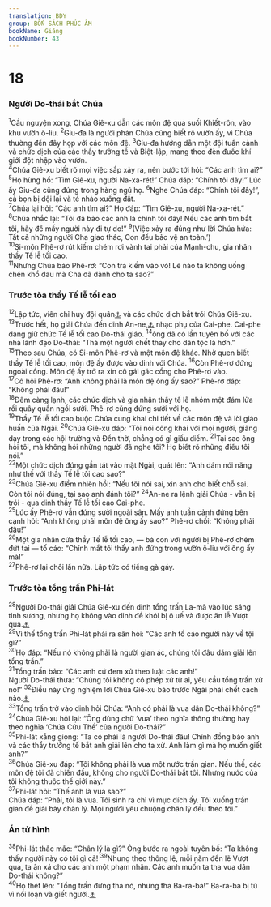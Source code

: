 ```yaml
---
translation: BDY
group: BỐN SÁCH PHÚC ÂM
bookName: Giăng 
bookNumber: 43
---
```


<div class="title"><h1>18</h1><h3>Người Do-thái bắt Chúa</h3></div>
<span class="verse gi_18_1"><sup>1</sup>Cầu nguyện xong, Chúa Giê-xu dẫn các môn đệ qua suối Khiết-rôn, vào khu vườn ô-liu. </span>
<span class="verse gi_18_2"><sup>2</sup>Giu-đa là người phản Chúa cũng biết rõ vườn ấy, vì Chúa thường đến đây họp với các môn đệ. </span>
<span class="verse gi_18_3"><sup>3</sup>Giu-đa hướng dẫn một đội tuần cảnh và chức dịch của các thầy trưởng tế và Biệt-lập, mang theo đèn đuốc khí giới đột nhập vào vườn.<br/></span>
<span class="verse gi_18_4"><sup>4</sup>Chúa Giê-xu biết rõ mọi việc sắp xảy ra, nên bước tới hỏi: “Các anh tìm ai?”<br/></span>
<span class="verse gi_18_5"><sup>5</sup>Họ hùng hổ: “Tìm Giê-xu, người Na-xa-rét!” Chúa đáp: “Chính tôi đây!” Lúc ấy Giu-đa cũng đứng trong hàng ngũ họ. </span>
<span class="verse gi_18_6"><sup>6</sup>Nghe Chúa đáp: “Chính tôi đây!”, cả bọn bị dội lại và té nhào xuống đất.<br/></span>
<span class="verse gi_18_7"><sup>7</sup>Chúa lại hỏi: “Các anh tìm ai?” Họ đáp: “Tìm Giê-xu, người Na-xa-rét.”<br/></span>
<span class="verse gi_18_8"><sup>8</sup>Chúa nhắc lại: “Tôi đã bảo các anh là chính tôi đây! Nếu các anh tìm bắt tôi, hãy để mấy người này đi tự do!” </span>
<span class="verse gi_18_9"><sup>9</sup>(Việc xảy ra đúng như lời Chúa hứa: Tất cả những người Cha giao thác, Con đều bảo vệ an toàn.’)<br/></span>
<span class="verse gi_18_10"><sup>10</sup>Si-môn Phê-rơ rút kiếm chém rơi vành tai phải của Mạnh-chu, gia nhân thầy Tế lễ tối cao.<br/></span>
<span class="verse gi_18_11"><sup>11</sup>Nhưng Chúa bảo Phê-rơ: “Con tra kiếm vào vỏ! Lẽ nào ta không uống chén khổ đau mà Cha đã dành cho ta sao?”</span>
<div class="title"><h3>Trước tòa thầy Tế lễ tối cao</h3></div>
<span class="verse gi_18_12"><sup>12</sup>Lập tức, viên chỉ huy đội quân<a href="#" data-toggle="tooltip" data-placement="bottom" title="Nt vị chỉ huy 1000 quân">⚓</a> và các chức dịch bắt trói Chúa Giê-xu. </span>
<span class="verse gi_18_13"><sup>13</sup>Trước hết, họ giải Chúa đến dinh An-ne,<a href="#" data-toggle="tooltip" data-placement="bottom" title="Nt An-ne cũng đã từng giữ chức Tế lễ tối cao một thời gian">⚓</a> nhạc phụ của Cai-phe. Cai-phe đang giữ chức Tế lễ tối cao Do-thái giáo. </span>
<span class="verse gi_18_14"><sup>14</sup>ông đã có lần tuyên bố với các nhà lãnh đạo Do-thái: “Thà một người chết thay cho dân tộc là hơn.”<br/></span>
<span class="verse gi_18_15"><sup>15</sup>Theo sau Chúa, có Si-môn Phê-rơ và một môn đệ khác. Nhờ quen biết thầy Tế lễ tối cao, môn đệ ấy được vào dinh với Chúa. </span>
<span class="verse gi_18_16"><sup>16</sup>Còn Phê-rơ đứng ngoài cổng. Môn đệ ấy trở ra xin cô gái gác cổng cho Phê-rơ vào.<br/></span>
<span class="verse gi_18_17"><sup>17</sup>Cô hỏi Phê-rơ: “Anh không phải là môn đệ ông ấy sao?” Phê-rơ đáp: “Không phải đâu!”<br/></span>
<span class="verse gi_18_18"><sup>18</sup>Đêm càng lạnh, các chức dịch và gia nhân thầy tế lễ nhóm một đám lửa rồi quây quần ngồi sưởi. Phê-rơ cũng đứng sưởi với họ.<br/></span>
<span class="verse gi_18_19"><sup>19</sup>Thầy Tế lễ tối cao buộc Chúa cung khai chi tiết về các môn đệ và lời giáo huấn của Ngài. </span>
<span class="verse gi_18_20"><sup>20</sup>Chúa Giê-xu đáp: “Tôi nói công khai với mọi người, giảng dạy trong các hội trường và Đền thờ, chẳng có gì giấu diếm. </span>
<span class="verse gi_18_21"><sup>21</sup>Tại sao ông hỏi tôi, mà không hỏi những người đã nghe tôi? Họ biết rõ những điều tôi nói.”<br/></span>
<span class="verse gi_18_22"><sup>22</sup>Một chức dịch đứng gần tát vào mặt Ngài, quát lên: “Anh dám nói năng như thế với thầy Tế lễ tối cao sao?”<br/></span>
<span class="verse gi_18_23"><sup>23</sup>Chúa Giê-xu điềm nhiên hồi: “Nếu tôi nói sai, xin anh cho biết chỗ sai. Còn tôi nói đúng, tại sao anh đánh tôi?” </span>
<span class="verse gi_18_24"><sup>24</sup>An-ne ra lệnh giải Chúa - vẫn bị trói - qua dinh thầy Tế lễ tối cao Cai-phe.<br/></span>
<span class="verse gi_18_25"><sup>25</sup>Lúc ấy Phê-rơ vẫn đứng sưởi ngoài sân. Mấy anh tuần cảnh đứng bên cạnh hỏi: “Anh không phải môn đệ ông ấy sao?” Phê-rơ chối: “Không phải đâu!”<br/></span>
<span class="verse gi_18_26"><sup>26</sup>Một gia nhân cửa thầy Tế lễ tối cao, — bà con với người bị Phê-rơ chém đứt tai — tố cáo: “Chính mắt tôi thấy anh đứng trong vườn ô-liu với ông ấy mà!”<br/></span>
<span class="verse gi_18_27"><sup>27</sup>Phê-rơ lại chối lần nữa. Lập tức có tiếng gà gáy.</span>
<div class="title"><h3>Trước tòa tổng trấn Phi-lát</h3></div>
<span class="verse gi_18_28"><sup>28</sup>Người Do-thái giải Chúa Giê-xu đến dinh tổng trấn La-mã vào lúc sáng tinh sương, nhưng họ không vào dinh để khỏi bị ô uế và được ăn lễ Vượt qua.<a href="#" data-toggle="tooltip" data-placement="bottom" title="Theo giáo luật Do-thái, ai vào nhà người nước ngoài là bị ô nhiễm, không được dự các thánh lễ">⚓</a><br/></span>
<span class="verse gi_18_29"><sup>29</sup>Vì thế tổng trấn Phi-lát phải ra sân hỏi: “Các anh tố cáo người này về tội gì?”<br/></span>
<span class="verse gi_18_30"><sup>30</sup>Họ đáp: “Nếu nó không phải là người gian ác, chúng tôi đâu dám giải lên tổng trấn.”<br/></span>
<span class="verse gi_18_31"><sup>31</sup>Tổng trấn bảo: “Các anh cứ đem xử theo luật các anh!”<br/>Người Do-thái thưa: “Chúng tôi không có phép xử tử ai, yêu cầu tổng trấn xử nó!”</span>
<span class="verse gi_18_32"><sup>32</sup>Điều này ứng nghiệm lời Chúa Giê-xu báo trước Ngài phải chết cách nào.<a href="#" data-toggle="tooltip" data-placement="bottom" title="Người Do-thái xử tử bằng cách ném đá; người La mã bằng cách đóng đinh trên cây thập tự. Chúa đã bảo trước Ngài sẽ bị “treo lên” (12:32) cây thập tự.">⚓</a><br/></span>
<span class="verse gi_18_33"><sup>33</sup>Tổng trấn trở vào dinh hỏi Chúa: “Anh có phải là vua dân Do-thái không?”<br/></span>
<span class="verse gi_18_34"><sup>34</sup>Chúa Giê-xu hỏi lại: “Ông dùng chữ ‘vua’ theo nghĩa thông thường hay theo nghĩa ‘Chúa Cứu Thế’ của người Do-thái?”<br/></span>
<span class="verse gi_18_35"><sup>35</sup>Phi-lát xẵng giọng: “Ta có phải là người Do-thái đâu! Chính đồng bào anh và các thầy trưởng tế bắt anh giải lên cho ta xử. Anh làm gì mà họ muốn giết anh?”<br/></span>
<span class="verse gi_18_36"><sup>36</sup>Chúa Giê-xu đáp: “Tôi không phải là vua một nước trần gian. Nếu thế, các môn đệ tôi đã chiến đấu, không cho người Do-thái bắt tôi. Nhưng nước của tôi không thuộc thế giới này.”<br/></span>
<span class="verse gi_18_37"><sup>37</sup>Phi-lát hỏi: “Thế anh là vua sao?”<br/>Chúa đáp: “Phải, tôi là vua. Tôi sinh ra chỉ vì mục đích ấy. Tôi xuống trần gian để giãi bày chân lý. Mọi người yêu chuộng chân lý đều theo tôi.”</span>
<div class="title"><h3>Án tử hình</h3></div>
<span class="verse gi_18_38"><sup>38</sup>Phi-lát thắc mắc: “Chân lý là gì?” Ông bước ra ngoài tuyên bố: “Ta không thấy người này có tội gì cả! </span>
<span class="verse gi_18_39"><sup>39</sup>Nhưng theo thông lệ, mỗi năm đến lẽ Vượt qua, ta ân xá cho các anh một phạm nhân. Các anh muốn ta tha vua dân Do-thái không?”<br/></span>
<span class="verse gi_18_40"><sup>40</sup>Họ thét lên: “Tổng trấn đừng tha nó, nhưng tha Ba-ra-ba!” Ba-ra-ba bị tù vì nổi loạn và giết người.<a href="#" data-toggle="tooltip" data-placement="bottom" title="TC Mác 15:7; Lưu 23:18">⚓</a></span>
